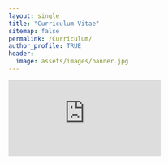 ```yaml
---
layout: single
title: "Curriculum Vitae"
sitemap: false
permalink: /Curriculum/
author_profile: TRUE
header:
  image: assets/images/banner.jpg
---
```


<embed src="https://github.com/uselvara/cppLearn.github.io/blob/main/Basics.pdf" type="application/pdf" />
